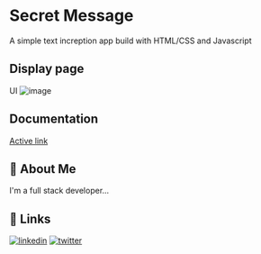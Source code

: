
# Secret Message

A simple text increption app build with HTML/CSS and Javascript

## Display page

UI
![image](https://github.com/Gmarvis/secret_message/assets/106551910/2bde7a85-9990-4713-8058-9aa12fa68d16)


## Documentation

[Active link](https://gmarvis.github.io/secret_message/)


## 🚀 About Me
I'm a full stack developer...


## 🔗 Links
[![linkedin](https://img.shields.io/badge/linkedin-0A66C2?style=for-the-badge&logo=linkedin&logoColor=white)](https://www.linkedin.com/in/samgmarvis)
[![twitter](https://img.shields.io/badge/twitter-1DA1F2?style=for-the-badge&logo=twitter&logoColor=white)](https://twitter.com/sam_gmarvis)

